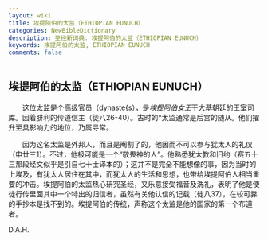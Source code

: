 ```yaml
---
layout: wiki
title: 埃提阿伯的太监（ETHIOPIAN EUNUCH）
categories: NewBibleDictionary
description: 圣经新词典: 埃提阿伯的太监（ETHIOPIAN EUNUCH）
keywords: 埃提阿伯的太监, ETHIOPIAN EUNUCH
comments: false
---
```


## 埃提阿伯的太监（ETHIOPIAN EUNUCH）

　　这位太监是个高级官员（dynaste{s），是*埃提阿伯女王*干大基朝廷的王室司库。因着腓利的传道信主（徒八26-40）。古时的*太监通常是后宫的随从。他们擢升至具影响力的地位，乃属寻常。

　　因为这名太监是外邦人，而且是阉割了的，他因而不可以参与犹太人的礼仪（申廿三1）。不过，他极可能是一个“敬畏神的人”。他熟悉犹太教和旧约（赛五十三那段经文似乎是引自七十士译本的）；这并不是完全不能想像的事，因为当时的上埃及，有犹太人居住在其中，而犹太人的生活和思想，也带给埃提阿伯人相当重要的冲击。埃提阿伯的太监热心研究圣经，又乐意接受福音及洗礼，表明了他是使徒行传里面其中一个特出的归信者，虽然有关他认信的记载（徒八37），在较可靠的手抄本是找不到的。埃提阿伯的传统，声称这个太监是他的国家的第一个布道者。

D.A.H.








